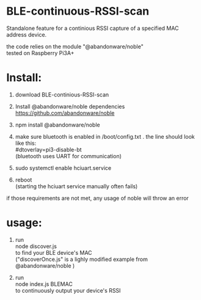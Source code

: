 # BLE-continuous-RSSI-scan

Standalone feature for a continious RSSI capture of a specified MAC address device.

the code relies on the module "@abandonware/noble"   
tested on Raspberry Pi3A+

# Install:
1) download BLE-continious-RSSI-scan

2) Install @abandonware/noble dependencies   
https://github.com/abandonware/noble

3) npm install @abandonware/noble

4) make sure bluetooth is enabled in /boot/config.txt . the line should look like this:   
#dtoverlay=pi3-disable-bt   
(bluetooth uses UART for communication)

5) sudo systemctl enable hciuart.service

6) reboot   
(starting the hciuart service manually often fails)

if those requirements are not met, any usage of noble will throw an error

# usage:
1) run   
node discover.js   
to find your BLE device's MAC   
("discoverOnce.js" is a lighly modified example from @abandonware/noble )

2) run   
node index.js BLEMAC   
to continuously output your device's RSSI
